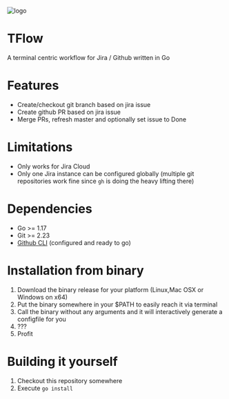 ![logo](https://github.com/tstrijdhorst/tflow/blob/main/assets/logo.png?raw=true)

# TFlow
A terminal centric workflow for Jira / Github written in Go

# Features

* Create/checkout git branch based on jira issue
* Create github PR based on jira issue
* Merge PRs, refresh master and optionally set issue to Done

# Limitations

* Only works for Jira Cloud
* Only one Jira instance can be configured globally (multiple git repositories work fine since `gh` is doing the heavy lifting there)

# Dependencies

* Go >= 1.17
* Git >= 2.23
* [Github CLI](https://github.com/cli/cli) (configured and ready to go)

# Installation from binary

1. Download the binary release for your platform (Linux,Mac OSX or Windows on x64)
2. Put the binary somewhere in your $PATH to easily reach it via terminal
3. Call the binary without any arguments and it will interactively generate a configfile for you
4. ???
5. Profit

# Building it yourself

1. Checkout this repository somewhere
2. Execute `go install`
